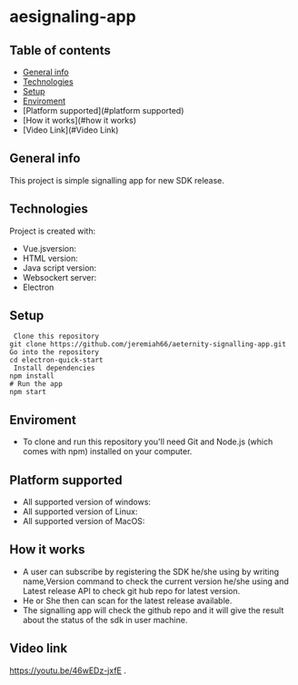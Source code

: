# aesignaling-app
## Table of contents
* [General info](#general-info)
* [Technologies](#technologies)
* [Setup](#setup)
* [Enviroment](#enviroment)
* [Platform supported](#platform supported)
* [How it works](#how it works)
* [Video Link](#Video Link)

## General info
This project is simple signalling app for new SDK release.
	
## Technologies
Project is created with:
* Vue.jsversion:
* HTML version: 
* Java script version:
* Websockert server:
* Electron

	
## Setup
```
 Clone this repository
git clone https://github.com/jeremiah66/aeternity-signalling-app.git
Go into the repository
cd electron-quick-start
 Install dependencies
npm install
# Run the app
npm start
```
## Enviroment
* To clone and run this repository you'll need Git and Node.js (which comes with npm) installed on your computer.
## Platform supported
* All supported version of windows:
* All supported version of Linux: 
* All supported version of MacOS:
## How it works
* A user can subscribe by registering the SDK he/she using by writing name,Version command to check the current version he/she using and Latest release API to check git hub repo for latest version.
* He or She then can scan for the latest release available. 
* The signalling app will check the github repo and it will give the result about the status of the sdk in user machine.

## Video link
https://youtu.be/46wEDz-jxfE
.
